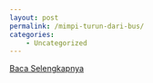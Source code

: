 ```yaml
---
layout: post
permalink: /mimpi-turun-dari-bus/
categories:
    - Uncategorized
---
```


[Baca Selengkapnya](/09)